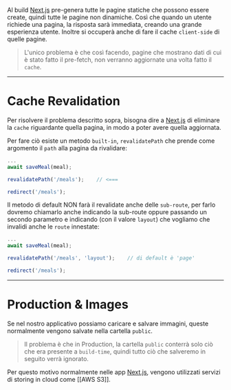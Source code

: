 Al build [Next.js](Next.js) pre-genera tutte le pagine statiche che possono essere create, quindi tutte le pagine non dinamiche.
Così che quando un utente richiede una pagina, la risposta sarà immediata, creando una grande esperienza utente. Inoltre si occuperà anche di fare il cache `client-side` di quelle pagine.

>L'unico problema è che così facendo, pagine che mostrano dati di cui è stato fatto il pre-fetch, non verranno aggiornate una volta fatto il `cache`.

---

# Cache Revalidation

Per risolvere il problema descritto sopra, bisogna dire a [Next.js](Next.js) di eliminare la `cache` riguardante quella pagina, in modo a poter avere quella aggiornata.

Per fare ciò esiste un metodo `built-in`, `revalidatePath` che prende come argomento il `path` alla pagina da rivalidare:

```ts title:actions.ts
...
await saveMeal(meal);

revalidatePath('/meals');    // <===

redirect('/meals');
```

Il metodo di default NON farà il revalidate anche delle `sub-route`, per farlo dovremo chiamarlo anche indicando la sub-route oppure passando un secondo parametro e indicando (con il valore `layout`) che vogliamo che invalidi anche le `route` innestate:

```ts title:actions.ts
...
await saveMeal(meal);

revalidatePath('/meals', 'layout');    // di default è 'page'

redirect('/meals');
```

---

# Production & Images

Se nel nostro applicativo possiamo caricare e salvare immagini, queste normalmente vengono salvate nella cartella `public`.

>Il problema è che in Production, la cartella `public` conterrà solo ciò che era presente a `build-time`, quindi tutto ciò che salveremo in seguito verrà ignorato.

Per questo motivo normalmente nelle app [Next.js](Next.js), vengono utilizzati servizi di storing in cloud come [[AWS S3]].